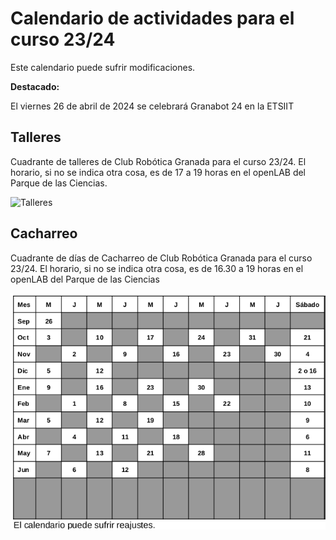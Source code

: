 # Calendario de actividades para el curso 23/24
Este calendario puede sufrir modificaciones.

**Destacado:**

El viernes 26 de abril de 2024 se celebrará Granabot 24 en la ETSIIT

## **Talleres**
Cuadrante de talleres de Club Robótica Granada para el curso 23/24. El horario, si no se indica otra cosa, es de 17 a 19 horas en el openLAB del Parque de las Ciencias.

![Talleres](/img/calendario/cuad_talleres)

## **Cacharreo**
Cuadrante de días de Cacharreo de Club Robótica Granada para el curso 23/24. El horario, si no se indica otra cosa, es de 16.30 a 19 horas en el openLAB del Parque de las Ciencias

![Talleres](/img/calendario/cuad_cach.png)
